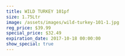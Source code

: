 ```yaml
---
title: WILD TURKEY 101pf
size: 1.75Ltr
image: /assets/images/wild-turkey-101-1.jpg
reg_price: $39.99
special_price: $32.49
expiration_date: 2017-10-18 00:00:00
show_special: true
---
```



